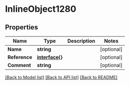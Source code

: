 # InlineObject1280

## Properties

Name | Type | Description | Notes
------------ | ------------- | ------------- | -------------
**Name** | **string** |  | [optional] 
**Reference** | [**interface{}**](.md) |  | [optional] 
**Comment** | **string** |  | [optional] 

[[Back to Model list]](../README.md#documentation-for-models) [[Back to API list]](../README.md#documentation-for-api-endpoints) [[Back to README]](../README.md)


